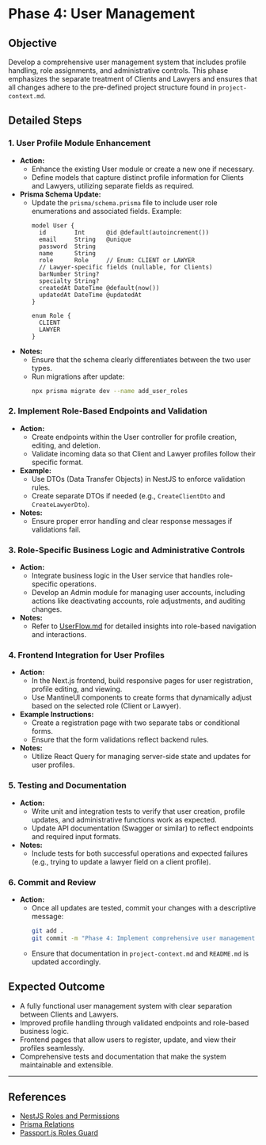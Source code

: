 # Phase 4: User Management

## Objective
Develop a comprehensive user management system that includes profile handling, role assignments, and administrative controls. This phase emphasizes the separate treatment of Clients and Lawyers and ensures that all changes adhere to the pre-defined project structure found in `project-context.md`.

## Detailed Steps

### 1. User Profile Module Enhancement
- **Action:**
  - Enhance the existing User module or create a new one if necessary.
  - Define models that capture distinct profile information for Clients and Lawyers, utilizing separate fields as required.
- **Prisma Schema Update:**
  - Update the `prisma/schema.prisma` file to include user role enumerations and associated fields. Example:
    ```prisma
    model User {
      id        Int      @id @default(autoincrement())
      email     String   @unique
      password  String
      name      String
      role      Role     // Enum: CLIENT or LAWYER
      // Lawyer-specific fields (nullable, for Clients)
      barNumber String?  
      specialty String?
      createdAt DateTime @default(now())
      updatedAt DateTime @updatedAt
    }
    
    enum Role {
      CLIENT
      LAWYER
    }
    ```
- **Notes:**
  - Ensure that the schema clearly differentiates between the two user types.
  - Run migrations after update:
    ```bash
    npx prisma migrate dev --name add_user_roles
    ```

### 2. Implement Role-Based Endpoints and Validation
- **Action:**
  - Create endpoints within the User controller for profile creation, editing, and deletion.
  - Validate incoming data so that Client and Lawyer profiles follow their specific format.
- **Example:**
  - Use DTOs (Data Transfer Objects) in NestJS to enforce validation rules.
  - Create separate DTOs if needed (e.g., `CreateClientDto` and `CreateLawyerDto`).
- **Notes:**
  - Ensure proper error handling and clear response messages if validations fail.

### 3. Role-Specific Business Logic and Administrative Controls
- **Action:**
  - Integrate business logic in the User service that handles role-specific operations.
  - Develop an Admin module for managing user accounts, including actions like deactivating accounts, role adjustments, and auditing changes.
- **Notes:**
  - Refer to [UserFlow.md](./UserFlow.md) for detailed insights into role-based navigation and interactions.

### 4. Frontend Integration for User Profiles
- **Action:**
  - In the Next.js frontend, build responsive pages for user registration, profile editing, and viewing.
  - Use MantineUI components to create forms that dynamically adjust based on the selected role (Client or Lawyer).
- **Example Instructions:**
  - Create a registration page with two separate tabs or conditional forms.
  - Ensure that the form validations reflect backend rules.
- **Notes:**
  - Utilize React Query for managing server-side state and updates for user profiles.

### 5. Testing and Documentation
- **Action:**
  - Write unit and integration tests to verify that user creation, profile updates, and administrative functions work as expected.
  - Update API documentation (Swagger or similar) to reflect endpoints and required input formats.
- **Notes:**
  - Include tests for both successful operations and expected failures (e.g., trying to update a lawyer field on a client profile).

### 6. Commit and Review
- **Action:**
  - Once all updates are tested, commit your changes with a descriptive message:
    ```bash
    git add .
    git commit -m "Phase 4: Implement comprehensive user management with role-based controls for Clients and Lawyers"
    ```
  - Ensure that documentation in `project-context.md` and `README.md` is updated accordingly.

## Expected Outcome
- A fully functional user management system with clear separation between Clients and Lawyers.
- Improved profile handling through validated endpoints and role-based business logic.
- Frontend pages that allow users to register, update, and view their profiles seamlessly.
- Comprehensive tests and documentation that make the system maintainable and extensible.

---

## References
- [NestJS Roles and Permissions](https://docs.nestjs.com/security/authorization)
- [Prisma Relations](https://www.prisma.io/docs/concepts/components/prisma-schema/relations)
- [Passport.js Roles Guard](https://docs.nestjs.com/security/authorization#roles-guards) 